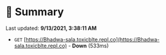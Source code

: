 # 📖 Summary
Last updated: **9/13/2021, 3:38:11 AM**

- `GET` [https://Bhadwa-sala.toxicblte.repl.co](https://Bhadwa-sala.toxicblte.repl.co) - **Down** (533ms)
